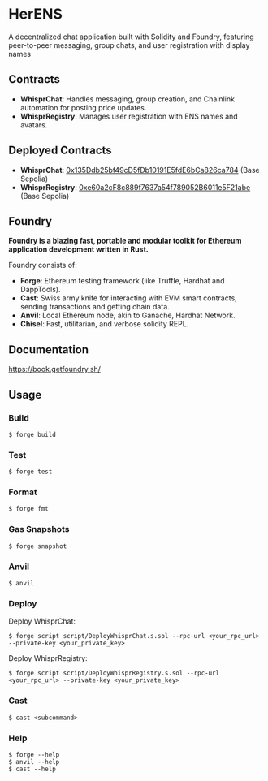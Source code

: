 # HerENS

A decentralized chat application built with Solidity and Foundry, featuring peer-to-peer messaging, group chats, and user registration with display names

## Contracts

- **WhisprChat**: Handles messaging, group creation, and Chainlink automation for posting price updates.
- **WhisprRegistry**: Manages user registration with ENS names and avatars.

## Deployed Contracts

- **WhisprChat**: [0x135Ddb25bf49cD5fDb10191E5fdE6bCa826ca784](https://sepolia.basescan.org/address/0x135Ddb25bf49cD5fDb10191E5fdE6bCa826ca784) (Base Sepolia)
- **WhisprRegistry**: [0xe60a2cF8c889f7637a54f789052B6011e5F21abe](https://sepolia.basescan.org/address/0xe60a2cF8c889f7637a54f789052B6011e5F21abe) (Base Sepolia)

## Foundry

**Foundry is a blazing fast, portable and modular toolkit for Ethereum application development written in Rust.**

Foundry consists of:

-   **Forge**: Ethereum testing framework (like Truffle, Hardhat and DappTools).
-   **Cast**: Swiss army knife for interacting with EVM smart contracts, sending transactions and getting chain data.
-   **Anvil**: Local Ethereum node, akin to Ganache, Hardhat Network.
-   **Chisel**: Fast, utilitarian, and verbose solidity REPL.

## Documentation

https://book.getfoundry.sh/

## Usage

### Build

```shell
$ forge build
```

### Test

```shell
$ forge test
```

### Format

```shell
$ forge fmt
```

### Gas Snapshots

```shell
$ forge snapshot
```

### Anvil

```shell
$ anvil
```

### Deploy

Deploy WhisprChat:

```shell
$ forge script script/DeployWhisprChat.s.sol --rpc-url <your_rpc_url> --private-key <your_private_key>
```

Deploy WhisprRegistry:

```shell
$ forge script script/DeployWhisprRegistry.s.sol --rpc-url <your_rpc_url> --private-key <your_private_key>
```

### Cast

```shell
$ cast <subcommand>
```

### Help

```shell
$ forge --help
$ anvil --help
$ cast --help
